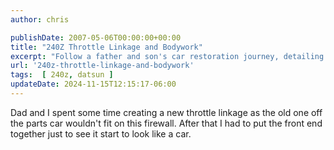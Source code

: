```yaml
---
author: chris

publishDate: 2007-05-06T00:00:00+00:00
title: "240Z Throttle Linkage and Bodywork"
excerpt: "Follow a father and son's car restoration journey, detailing their innovative solution for a throttle linkage fix."
url: '240z-throttle-linkage-and-bodywork'
tags:  [ 240z, datsun ] 
updateDate: 2024-11-15T12:15:17-06:00
---
```


Dad and I spent some time creating a new throttle linkage as the old one off the parts car wouldn't fit on this firewall. After that I had to put the front end together just to see it start to look like a car.
